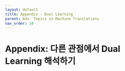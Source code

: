 ```yaml
---
layout: default
title: Appendix - Dual Learning
parent: Adv. Topics on Machine Translations
nav_order: 10
---
```


# Appendix: 다른 관점에서 Dual Learning 해석하기

